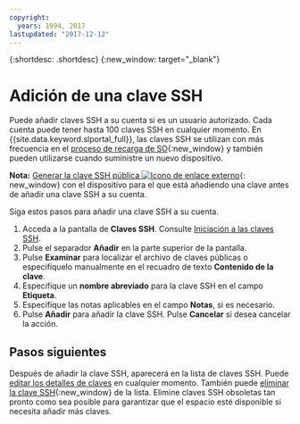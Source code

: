 ```yaml
---
copyright:
  years: 1994, 2017
lastupdated: "2017-12-12"
---
```


{:shortdesc: .shortdesc}
{:new_window: target="_blank"}

# Adición de una clave SSH

Puede añadir claves SSH a su cuenta si es un usuario autorizado. Cada cuenta puede tener hasta 100 claves SSH en cualquier momento. En {{site.data.keyword.slportal_full}}, las claves SSH se utilizan con más frecuencia en el [proceso de recarga de SO](../software/vsi_reload_os.html){:new_window} y también pueden utilizarse cuando suministre un nuevo dispositivo.  

**Nota:** [Generar la clave SSH pública ![Icono de enlace externo](../../icons/launch-glyph.svg "Icono de enlace externo")](https://help.github.com/articles/generating-ssh-keys){: new_window} con el dispositivo para el que está añadiendo una clave antes de añadir una clave SSH a su cuenta.  

Siga estos pasos para añadir una clave SSH a su cuenta.
1. Acceda a la pantalla de **Claves SSH**. Consulte [Iniciación a las claves SSH](index.html).
2. Pulse el separador **Añadir** en la parte superior de la pantalla.
3. Pulse **Examinar** para localizar el archivo de claves públicas o especifíquelo manualmente en el recuadro de texto **Contenido de la clave**. 
4. Especifique un **nombre abreviado** para la clave SSH en el campo **Etiqueta**.
5. Especifique las notas aplicables en el campo **Notas**, si es necesario.
6. Pulse **Añadir** para añadir la clave SSH. Pulse **Cancelar** si desea cancelar la acción.

## Pasos siguientes

Después de añadir la clave SSH, aparecerá en la lista de claves SSH.
Puede [editar los detalles de claves](edit-details-ssh-key.html) en cualquier momento. También puede [eliminar la clave SSH](remove-ssh-key.html){:new_window} de la lista. Elimine claves SSH obsoletas tan pronto como sea posible para garantizar que el espacio esté disponible si necesita añadir más claves. 

